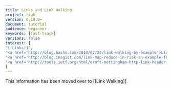 ```yaml
---
title: Links and Link Walking
project: riak
version: 0.10.0+
document: tutorial
audience: beginner
keywords: [fast-track]
versions: false
interest: [
"[[Links]]",
"<a href='http://blog.basho.com/2010/02/24/link-walking-by-example'>Link Walking By Example</a>",
"<a href='http://blog.inagist.com/link-map-reduce-in-riak-an-example-from-inagi'>Link-Map-Reduce Example</a>",
"<a href='http://tools.ietf.org/html/draft-nottingham-http-link-header-10'>IETF 'Web Linking' Draft</a>"
]
---
```


This information has been moved over to [[Link Walking]].
